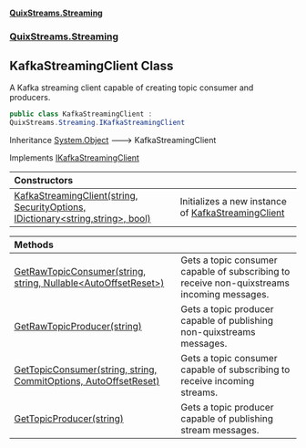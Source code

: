 #### [QuixStreams.Streaming](index.md 'index')
### [QuixStreams.Streaming](QuixStreams.Streaming.md 'QuixStreams.Streaming')

## KafkaStreamingClient Class

A Kafka streaming client capable of creating topic consumer and producers.

```csharp
public class KafkaStreamingClient :
QuixStreams.Streaming.IKafkaStreamingClient
```

Inheritance [System.Object](https://docs.microsoft.com/en-us/dotnet/api/System.Object 'System.Object') &#129106; KafkaStreamingClient

Implements [IKafkaStreamingClient](IKafkaStreamingClient.md 'QuixStreams.Streaming.IKafkaStreamingClient')

| Constructors | |
| :--- | :--- |
| [KafkaStreamingClient(string, SecurityOptions, IDictionary&lt;string,string&gt;, bool)](KafkaStreamingClient.KafkaStreamingClient(string,SecurityOptions,IDictionary_string,string_,bool).md 'QuixStreams.Streaming.KafkaStreamingClient.KafkaStreamingClient(string, QuixStreams.Streaming.Configuration.SecurityOptions, System.Collections.Generic.IDictionary<string,string>, bool)') | Initializes a new instance of [KafkaStreamingClient](KafkaStreamingClient.md 'QuixStreams.Streaming.KafkaStreamingClient') |

| Methods | |
| :--- | :--- |
| [GetRawTopicConsumer(string, string, Nullable&lt;AutoOffsetReset&gt;)](KafkaStreamingClient.GetRawTopicConsumer(string,string,Nullable_AutoOffsetReset_).md 'QuixStreams.Streaming.KafkaStreamingClient.GetRawTopicConsumer(string, string, System.Nullable<QuixStreams.Telemetry.Kafka.AutoOffsetReset>)') | Gets a topic consumer capable of subscribing to receive non-quixstreams incoming messages. |
| [GetRawTopicProducer(string)](KafkaStreamingClient.GetRawTopicProducer(string).md 'QuixStreams.Streaming.KafkaStreamingClient.GetRawTopicProducer(string)') | Gets a topic producer capable of publishing non-quixstreams messages. |
| [GetTopicConsumer(string, string, CommitOptions, AutoOffsetReset)](KafkaStreamingClient.GetTopicConsumer(string,string,CommitOptions,AutoOffsetReset).md 'QuixStreams.Streaming.KafkaStreamingClient.GetTopicConsumer(string, string, QuixStreams.Transport.Fw.CommitOptions, QuixStreams.Telemetry.Kafka.AutoOffsetReset)') | Gets a topic consumer capable of subscribing to receive incoming streams. |
| [GetTopicProducer(string)](KafkaStreamingClient.GetTopicProducer(string).md 'QuixStreams.Streaming.KafkaStreamingClient.GetTopicProducer(string)') | Gets a topic producer capable of publishing stream messages. |
